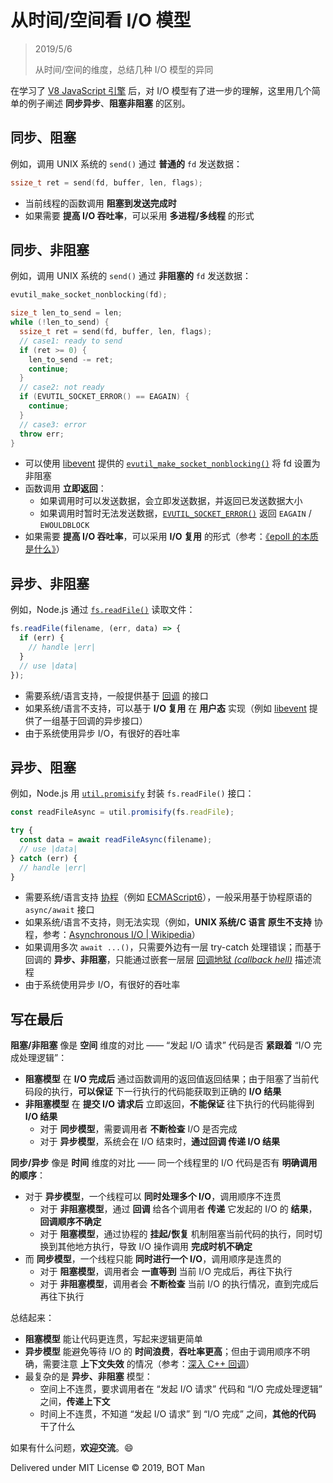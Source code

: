 ﻿# 从时间/空间看 I/O 模型

> 2019/5/6
> 
> 从时间/空间的维度，总结几种 I/O 模型的异同

在学习了 [V8 JavaScript 引擎](https://v8.dev/) 后，对 I/O 模型有了进一步的理解，这里用几个简单的例子阐述 **同步异步**、**阻塞非阻塞** 的区别。

## 同步、阻塞

例如，调用 UNIX 系统的 `send()` 通过 **普通的** `fd` 发送数据：

``` cpp
ssize_t ret = send(fd, buffer, len, flags);
```

- 当前线程的函数调用 **阻塞到发送完成时**
- 如果需要 **提高 I/O 吞吐率**，可以采用 **多进程/多线程** 的形式

## 同步、非阻塞

例如，调用 UNIX 系统的 `send()` 通过 **非阻塞的** `fd` 发送数据：

``` cpp
evutil_make_socket_nonblocking(fd);

size_t len_to_send = len;
while (!len_to_send) {
  ssize_t ret = send(fd, buffer, len, flags);
  // case1: ready to send
  if (ret >= 0) {
    len_to_send -= ret;
    continue;
  }
  // case2: not ready
  if (EVUTIL_SOCKET_ERROR() == EAGAIN) {
    continue;
  }
  // case3: error
  throw err;
}
```

- 可以使用 [libevent](http://libevent.org/) 提供的 [`evutil_make_socket_nonblocking()`](https://github.com/libevent/libevent/blob/master/include/event2/util.h) 将 fd 设置为非阻塞
- 函数调用 **立即返回**：
  - 如果调用时可以发送数据，会立即发送数据，并返回已发送数据大小
  - 如果调用时暂时无法发送数据，[`EVUTIL_SOCKET_ERROR()`](https://github.com/libevent/libevent/blob/master/include/event2/util.h) 返回 `EAGAIN` / `EWOULDBLOCK`
- 如果需要 **提高 I/O 吞吐率**，可以采用 **I/O 复用** 的形式（参考：[《epoll 的本质是什么》](https://my.oschina.net/editorial-story/blog/3052308)）

## 异步、非阻塞

例如，Node.js 通过 [`fs.readFile()`](https://nodejs.org/api/fs.html#fs_fs_readfile_path_options_callback) 读取文件：

``` javascript
fs.readFile(filename, (err, data) => {
  if (err) {
    // handle |err|
  }
  // use |data|
});
```

- 需要系统/语言支持，一般提供基于 [回调](https://en.wikipedia.org/wiki/Callback_%28computer_programming%29) 的接口
- 如果系统/语言不支持，可以基于 **I/O 复用** 在 **用户态** 实现（例如 [libevent](http://libevent.org/) 提供了一组基于回调的异步接口）
- 由于系统使用异步 I/O，有很好的吞吐率

## 异步、阻塞

例如，Node.js 用 [`util.promisify`](https://nodejs.org/api/util.html#util_util_promisify_original) 封装 `fs.readFile()` 接口：

``` javascript
const readFileAsync = util.promisify(fs.readFile);

try {
  const data = await readFileAsync(filename);
  // use |data|
} catch (err) {
  // handle |err|
}
```

- 需要系统/语言支持 [协程](https://en.wikipedia.org/wiki/Coroutine)（例如 [ECMAScript6](https://en.wikipedia.org/wiki/ECMAScript)），一般采用基于协程原语的 `async/await` 接口
- 如果系统/语言不支持，则无法实现（例如，**UNIX 系统/C 语言 原生不支持** 协程，参考：[Asynchronous I/O | Wikipedia](https://en.wikipedia.org/wiki/Asynchronous_I/O#Forms)）
- 如果调用多次 `await ...()`，只需要外边有一层 try-catch 处理错误；而基于回调的 **异步、非阻塞**，只能通过嵌套一层层 [回调地狱 _(callback hell)_](http://callbackhell.com/) 描述流程
- 由于系统使用异步 I/O，有很好的吞吐率

## 写在最后

**阻塞/非阻塞** 像是 **空间** 维度的对比 —— “发起 I/O 请求” 代码是否 **紧跟着** “I/O 完成处理逻辑”：

- **阻塞模型** 在 **I/O 完成后** 通过函数调用的返回值返回结果；由于阻塞了当前代码段的执行，**可以保证** 下一行执行的代码能获取到正确的 **I/O 结果**
- **非阻塞模型** 在 **提交 I/O 请求后** 立即返回，**不能保证** 往下执行的代码能得到 **I/O 结果**
  - 对于 **同步模型**，需要调用者 **不断检查** I/O 是否完成
  - 对于 **异步模型**，系统会在 I/O 结束时，**通过回调 传递 I/O 结果**

**同步/异步** 像是 **时间** 维度的对比 —— 同一个线程里的 I/O 代码是否有 **明确调用的顺序**：

- 对于 **异步模型**，一个线程可以 **同时处理多个 I/O**，调用顺序不连贯
  - 对于 **非阻塞模型**，通过 **回调** 给各个调用者 **传递** 它发起的 I/O 的 **结果**，**回调顺序不确定**
  - 对于 **阻塞模型**，通过协程的 **挂起/恢复** 机制阻塞当前代码的执行，同时切换到其他地方执行，导致 I/O 操作调用 **完成时机不确定**
- 而 **同步模型**，一个线程只能 **同时进行一个 I/O**，调用顺序是连贯的
  - 对于 **阻塞模型**，调用者会 **一直等到** 当前 I/O 完成后，再往下执行
  - 对于 **非阻塞模型**，调用者会 **不断检查** 当前 I/O 的执行情况，直到完成后再往下执行

总结起来：

- **阻塞模型** 能让代码更连贯，写起来逻辑更简单
- **异步模型** 能避免等待 I/O 的 **时间浪费**，**吞吐率更高**；但由于调用顺序不明确，需要注意 **上下文失效** 的情况（参考：[深入 C++ 回调](Inside-Cpp-Callback.md#回调是同步还是异步的)）
- 最复杂的是 **异步、非阻塞** 模型：
  - 空间上不连贯，要求调用者在 “发起 I/O 请求” 代码和 “I/O 完成处理逻辑” 之间，**传递上下文**
  - 时间上不连贯，不知道 “发起 I/O 请求” 到 “I/O 完成” 之间，**其他的代码** 干了什么

如果有什么问题，**欢迎交流**。😄

Delivered under MIT License &copy; 2019, BOT Man
